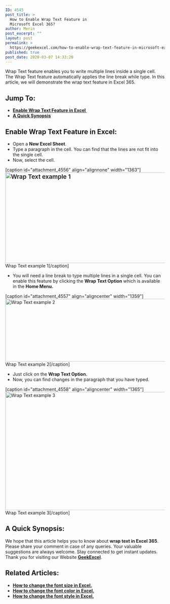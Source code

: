 ```yaml
---
ID: 4545
post_title: >
  How to Enable Wrap Text Feature in
  Microsoft Excel 365?
author: Merin
post_excerpt: ""
layout: post
permalink: >
  https://geekexcel.com/how-to-enable-wrap-text-feature-in-microsoft-excel-365/
published: true
post_date: 2020-03-07 14:33:20
---
```

Wrap Text feature enables you to write multiple lines inside a single cell. The Wrap Text feature automatically applies the line break while type. In this article, we will demonstrate the wrap text feature in Excel 365.
<h2>Jump To:</h2>
<ul>
 	<li><a href="#wt-1"><strong>Enable Wrap Text Feature in Excel </strong></a></li>
 	<li><a href="#wt-2"><strong>A Quick Synopsis</strong></a></li>
</ul>
<h2 id="wt-1">Enable Wrap Text Feature in Excel:</h2>
<ul>
 	<li>Open a <strong>New Excel Sheet</strong>.</li>
 	<li>Type a paragraph in the cell. You can find that the lines are not fit into the single cell.</li>
 	<li>Now, select the cell.</li>
</ul>
[caption id="attachment_4556" align="alignnone" width="1363"]<img class="wp-image-4556 size-full" style="font-size: 19px; font-weight: 600;" src="https://geekexcel.com/wp-content/uploads/2020/03/Screenshot_11.png" alt="Wrap Text example 1" width="1363" height="286" /> Wrap Text example 1[/caption]
<ul>
 	<li>You will need a line break to type multiple lines in a single cell. You can enable this feature by clicking the <strong>Wrap Text Option</strong> which is available in the <strong>Home Menu.</strong></li>
</ul>
[caption id="attachment_4557" align="aligncenter" width="1359"]<img class="size-full wp-image-4557" src="https://geekexcel.com/wp-content/uploads/2020/03/Screenshot_1-26.png" alt="Wrap Text example 2" width="1359" height="198" /> Wrap Text example 2[/caption]
<ul>
 	<li>Just click on the <strong>Wrap Text Option.</strong></li>
 	<li>Now, you can find changes in the paragraph that you have typed.</li>
</ul>
[caption id="attachment_4558" align="aligncenter" width="1365"]<img class="size-full wp-image-4558" src="https://geekexcel.com/wp-content/uploads/2020/03/Screenshot_2-23.png" alt="Wrap Text example 3" width="1365" height="373" /> Wrap Text example 3[/caption]
<h2 id="wt-2">A Quick Synopsis:</h2>
We hope that this article helps you to know about <strong>wrap text in Excel 365</strong>. Please share your comment in case of any queries. Your valuable suggestions are always welcome. Stay connected to get instant updates. Thank you for visiting our Website <a href="https://geekexcel.com/"><strong>GeekExcel</strong></a>.
<h2>Related Articles:</h2>
<ul>
 	<li><a href="https://geekexcel.com/how-to-change-font-size-in-microsoft-excel-365/"><strong>How to change the font size in Excel.</strong></a></li>
 	<li><a href="https://geekexcel.com/how-to-change-font-color-in-microsoft-excel-365/"><strong>How to change the font color in Excel.</strong></a></li>
 	<li><a href="https://geekexcel.com/how-to-change-font-style-in-microsoft-excel-365/"><strong>How to change the font style in Excel.</strong></a></li>
</ul>